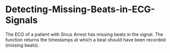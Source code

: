 # Detecting-Missing-Beats-in-ECG-Signals
The ECG of a patient with Sinus Arrest has missing beats in the signal. The function returns the timestamps at which a beat should have been recorded (missing beats). 
